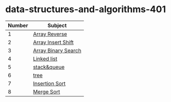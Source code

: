 # data-structures-and-algorithms-401


| Number | Subject                                                |
| ------ | ------------------------------------------------------ |
| 1      | [Array Reverse](./array-reverse/README.md)             |
| 2      | [Array Insert Shift](./array-insert-shift/README.md)   |
| 3      | [Array Binary Search](./array-binary-search/README.md) |
| 4      | [Linked list](./linked-list/README.md)                 |
| 5      | [stack&queue](stack&queue/app/src/main/java/stackAndQueue/README.md)|
| 6      | [tree](./tree/README.md)|
| 7      |[Insertion Sort](sort/app/src/main/java/sort/insertion/BLOG.md)|
| 8      |[Merge Sort](sort/app/src/main/java/sort/merge/BLOG.md)|

